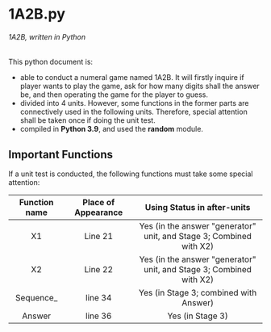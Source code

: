 # 1A2B.py
###### 1A2B, written in Python

This python document is:
  - able to conduct a numeral game named 1A2B. It will firstly inquire if player wants to play the game, ask for how many digits shall the answer be, and then operating the game for the player to guess.
  - divided into 4 units. However, some functions in the former parts are connectively used in the following units. Therefore, special attention shall be taken once if doing the unit test.
  - compiled in **Python 3.9**, and used the **random** module.

## Important Functions
If a unit test is conducted, the following functions must take some special attention:

| Function name | Place of Appearance | Using Status in after-units |
| :---: | :---: | :---: |
| X1 | Line 21 | Yes (in the answer "generator" unit, and Stage 3; Combined with X2) |
| X2 | Line 22 | Yes (in the answer "generator" unit, and Stage 3; Combined with X2) |
| Sequence_ | line 34 | Yes (in Stage 3; combined with Answer) |
| Answer | line 36 | Yes (in Stage 3) |
